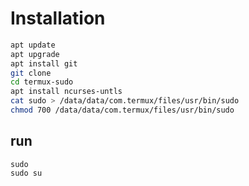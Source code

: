 # Installation
```bash
apt update
apt upgrade
apt install git
git clone 
cd termux-sudo
apt install ncurses-untls
cat sudo > /data/data/com.termux/files/usr/bin/sudo
chmod 700 /data/data/com.termux/files/usr/bin/sudo
```
## run
```
sudo
sudo su
```
